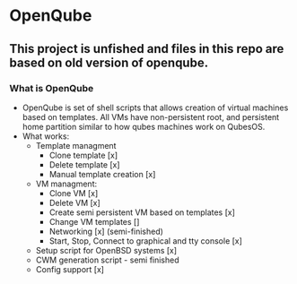 # OpenQube

## This project is unfished and files in this repo are based on old version of openqube.

### What is OpenQube
* OpenQube is set of shell scripts that allows creation of virtual machines based on templates. All VMs have non-persistent root, and persistent home partition similar to how qubes machines work on QubesOS.
* What works:
	* Template managment
		* Clone template [x]
		* Delete template [x]
		* Manual template creation [x]
	* VM managment:
		* Clone VM [x]
		* Delete VM [x]
		* Create semi persistent VM based on templates [x]
		* Change VM templates []
		* Networking [x] (semi-finished)
		* Start, Stop, Connect to graphical and tty console [x]
	* Setup script for OpenBSD systems [x]
	* CWM generation script - semi finished
	* Config support [x]
	
